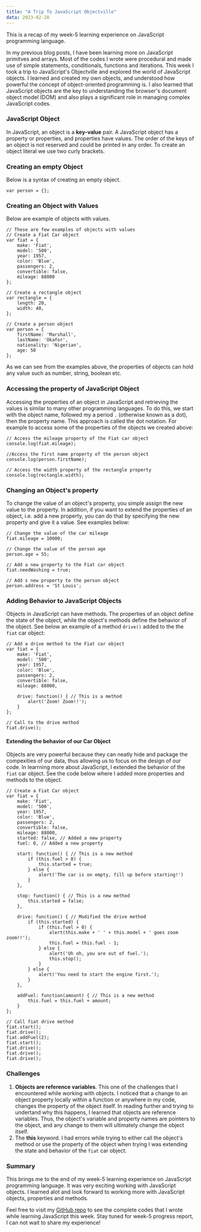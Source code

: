 ```yaml
---
title: "A Trip To JavaScript Objectville"
data: 2023-02-28
---
```


This is a recap of my week-5 learning experience on JavaScript programming language.

In my previous blog posts, I have been learning more on JavaScript primitves and arrays. Most of the codes I wrote were procedural and made use of simple 
statements, conditionals, functions and iterations. This week I took a trip to JavaScript's Objectville and explored the world of JavaScript objects. I 
learned and created my own objects, and understood how powerful the concept of object-oriented programming is. I also learned that JavaScript objects are 
the key to understanding the browser's document object model (DOM) and also plays a significant role in managing complex JavaScript codes.

### JavaScript Object
In JavaScript, an object is a **key-value** pair. A JavaScript object has a property or properties, and properties have values. The order of the keys of an
object is not reserved and could be printed in any order. To create an object literal we use two curly brackets.

### Creating an empty Object
Below is a syntax of creating an empty object.  

<script src="https://gist.github.com/MarshallOkafor/d163b1590c638735b9393dce8482e359.js"></script>
```
var person = {};
```
### Creating an Object with Values
Below are example of objects with values.  

<script src="https://gist.github.com/MarshallOkafor/008b32753462ee4f97c5013cfbace3c2.js"></script>
```
// These are few examples of objects with values
// Create a Fiat Car object
var fiat = {
    make: 'Fiat',
    model: '500',
    year: 1957,
    color: 'Blue',
    passengers: 2, 
    convertible: false,
    mileage: 88000
};

// Create a rectangle object
var rectangle = {
    length: 20,
    width: 40,
};

// Create a person object
var person = {
    firstName: 'Marshall',
    lastName: 'Okafor',
    nationality: 'Nigerian',
    age: 50
};
```
As we can see from the examples above, the properties of objects can hold any value such as number, string, boolean etc.
### Accessing the property of JavaScript Object
Accessing the properties of an object in JavaScript and retrieving the values is similar to many other programming languages. To do this, we start with the object name, followed my a period ```.``` (otherwise known as a dot), then the property name. This approach is called the dot notation. For example to access some of the properties of the objects we created above:

<script src="https://gist.github.com/MarshallOkafor/5b9e5c027673237309a7888c110807bd.js"></script>
```
// Access the mileage property of the Fiat car object
console.log(fiat.mileage);

//Access the first name property of the person object
console.log(person.firstName);

// Access the width property of the rectangle property
console.log(rectangle.width);
```
### Changing an Object's property
To change the value of an object's property, you simple assign the new value to the property. In addition, if you want to extend the properties of an object, i.e. add a new property, you can do that by specifying the new property and give it a value. See examples below:

<script src="https://gist.github.com/MarshallOkafor/d790a02f52bb81b185f007520c994d34.js"></script>
```
// Change the value of the car mileage
fiat.mileage = 10000;

// Change the value of the person age
person.age = 55;

// Add a new property to the Fiat car object
fiat.needWashing = true;

// Add s new property to the person object
person.address = 'St Louis';
```
### Adding Behavior to JavaScript Objects
Objects in JavaScript can have methods. The properties of an object define the state of the object, while the object's methods define the behavior of the object. See below an example of a method ```drive()``` added to the the ```fiat``` car object:

<script src="https://gist.github.com/MarshallOkafor/3ab4c0c8284b213f729e2cc48554479d.js"></script>
```
// Add a drive method to the Fiat car object
var fiat = {
    make: 'Fiat',
    model: '500',
    year: 1957,
    color: 'Blue',
    passengers: 2, 
    convertible: false,
    mileage: 88000,
    
    drive: function() { // This is a method
        alert('Zoom! Zoom!!');
    }
};

// Call to the drive method
fiat.drive();
```
#### Extending the behavior of our Car Object
Objects are very powerful because they can neatly hide and package the compexities of our data, thus allowing us to focus on the design of our code. In learrning more about JavaScript, I extended the behavior of the ```fiat``` car object. See the code below where I added more properties and methods to the object.

<script src="https://gist.github.com/MarshallOkafor/28a9b826ab3fca361c6423934d5d52dc.js"></script>
```
// Create a Fiat Car object
var fiat = {
    make: 'Fiat',
    model: '500',
    year: 1957,
    color: 'Blue',
    passengers: 2, 
    convertible: false,
    mileage: 88000,
    started: false, // Added a new property
    fuel: 0, // Added a new property

    start: function() { // This is a new method
        if (this.fuel > 0) {
            this.started = true;
        } else {
            alert('The car is on empty, fill up before starting!')
        }
    },

    stop: function() { // This is a new method
        this.started = false;
    },

    drive: function() { // Modified the drive method
        if (this.started) {
            if (this.fuel > 0) {
                alert(this.make + ' ' + this.model + ' goes zoom zoom!!');
                this.fuel = this.fuel - 1;
            } else {
                alert('Uh oh, you are out of fuel.');
                this.stop();
            }
        } else {
            alert('You need to start the engine first.');
        }
    },

    addFuel: function(amount) { // This is a new method
        this.fuel = this.fuel + amount;
    }
};

// Call fiat drive method
fiat.start();
fiat.drive();
fiat.addFuel(2);
fiat.start();
fiat.drive();
fiat.drive();
fiat.drive();

```

### Challenges  
1. **Objects are reference variables**. This one of the challenges that I encountered while working with objects. I noticed that a change to an object property locally within a function or anywhere in my code, changes the property of the object itself. In reading further and trying to undertand why this happens, I learned that objects are reference variables. Thus, the object's variable and property names are pointers to the object, and any change to them will ultimately change the object itself.
2. The **this** keyword. I had errors while trying to either call the object's method or use the property of the object when trying I was extending the state and behavior of the ```fiat``` car object.

### Summary
This brings me to the end of my week-5 learning experience on JavaScript programming language. It was very exciting working with JavaScript objects.  I learned alot and look forward to working more with JavaScript objects, properties and methods.

Feel free to visit my [GitHub repo](https://github.com/MarshallOkafor/learning-JavaScript/tree/main/week5) to see the complete codes that I wrote while learning JavaScript this week. Stay tuned for week-5 progress report, I can not wait to share my experience!

